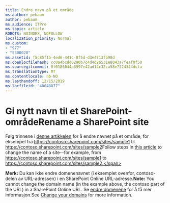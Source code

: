 ```yaml
---
title: Endre navn på et område
ms.author: pebaum
author: pebaum
ms.audience: ITPro
ms.topic: article
ROBOTS: NOINDEX, NOFOLLOW
localization_priority: Normal
ms.custom:
- "977"
- "5300028"
ms.assetid: f5c85f1b-4ed6-441c-8f5d-d3e4713fb98d
ms.openlocfilehash: cc0a4bcdd0290b7c4d4d26531e8043a7feaf0f50
ms.sourcegitcommit: 0f0186044a3597e42ad14c32ca58e7224344dcfa
ms.translationtype: MT
ms.contentlocale: nb-NO
ms.lasthandoff: 12/15/2019
ms.locfileid: "40048877"
---
```

# <a name="rename-a-sharepoint-site"></a><span data-ttu-id="3d5d1-102">Gi nytt navn til et SharePoint-område</span><span class="sxs-lookup"><span data-stu-id="3d5d1-102">Rename a SharePoint site</span></span>

<span data-ttu-id="3d5d1-103">Følg trinnene i [denne artikkelen](https://docs.microsoft.com/sharepoint/change-site-address) for å endre navnet på et område, for eksempel fra https://contoso.sharepoint.com/sites/sample1 til. https://contoso.sharepoint.com/sites/sample2</span><span class="sxs-lookup"><span data-stu-id="3d5d1-103">Follow steps in [this article](https://docs.microsoft.com/sharepoint/change-site-address) to change the name of a site--for example, from https://contoso.sharepoint.com/sites/sample1 to https://contoso.sharepoint.com/sites/sample2.</span></span>

<span data-ttu-id="3d5d1-104">**Merk:** Du kan ikke endre domenenavnet (i eksemplet ovenfor, contoso-delen av URL-adressen) i en SharePoint Online URL-adresse.</span><span class="sxs-lookup"><span data-stu-id="3d5d1-104">**Note:** You cannot change the domain name (in the example above, the contoso part of the URL) in a SharePoint Online URL.</span></span> <span data-ttu-id="3d5d1-105">Se [endre domenene](https://go.microsoft.com/fwlink/?Linkid=2018696) for å få mer informasjon.</span><span class="sxs-lookup"><span data-stu-id="3d5d1-105">See [Change your domains](https://go.microsoft.com/fwlink/?Linkid=2018696) for more information.</span></span>
  